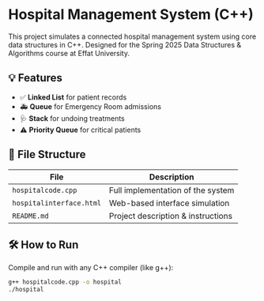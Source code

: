 # Hospital Management System (C++)

This project simulates a connected hospital management system using core data structures in C++. Designed for the Spring 2025 Data Structures & Algorithms course at Effat University.

## 💡 Features

- ✅ **Linked List** for patient records
- 🚑 **Queue** for Emergency Room admissions
- 🩺 **Stack** for undoing treatments
- ⚠️ **Priority Queue** for critical patients

## 📁 File Structure

| File         | Description                           |
|--------------|---------------------------------------|
| `hospitalcode.cpp`| Full implementation of the system     |
| `hospitalinterface.html`|	Web-based interface simulation   |
| `README.md`  | Project description & instructions    |

## 🛠 How to Run

Compile and run with any C++ compiler (like g++):
```bash
g++ hospitalcode.cpp -o hospital
./hospital

